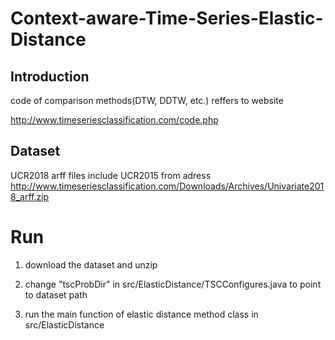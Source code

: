# Context-aware-Time-Series-Elastic-Distance

## Introduction
code of comparison methods(DTW, DDTW, etc.) reffers to website

http://www.timeseriesclassification.com/code.php

## Dataset 

UCR2018 arff files include UCR2015 from adress 
http://www.timeseriesclassification.com/Downloads/Archives/Univariate2018_arff.zip 

# Run
1. download the dataset and unzip

2. change "tscProbDir" in src/ElasticDistance/TSCConfigures.java to point to dataset path

3. run the main function of elastic distance method class in src/ElasticDistance
